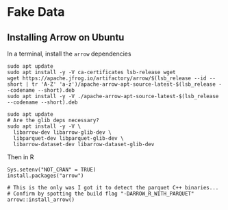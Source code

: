 # Fake Data

## Installing Arrow on Ubuntu

In a terminal, install the `arrow` dependencies

```{bash}
sudo apt update
sudo apt install -y -V ca-certificates lsb-release wget
wget https://apache.jfrog.io/artifactory/arrow/$(lsb_release --id --short | tr 'A-Z' 'a-z')/apache-arrow-apt-source-latest-$(lsb_release --codename --short).deb
sudo apt install -y -V ./apache-arrow-apt-source-latest-$(lsb_release --codename --short).deb

sudo apt update
# Are the glib deps necessary?
sudo apt install -y -V \
  libarrow-dev libarrow-glib-dev \
  libparquet-dev libparquet-glib-dev \
  libarrow-dataset-dev libarrow-dataset-glib-dev
```

Then in R

```{R}
Sys.setenv("NOT_CRAN" = TRUE)
install.packages("arrow")

# This is the only was I got it to detect the parquet C++ binaries...
# Confirm by spotting the build flag "-DARROW_R_WITH_PARQUET"
arrow::install_arrow()
```

